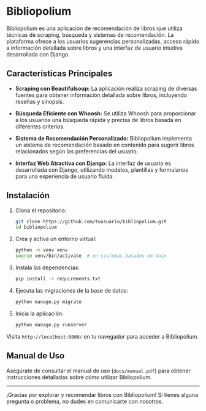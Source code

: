 # Bibliopolium

Bibliopolium es una aplicación de recomendación de libros que utiliza técnicas de scraping, búsqueda y sistemas de recomendación. La plataforma ofrece a los usuarios sugerencias personalizadas, acceso rápido a información detallada sobre libros y una interfaz de usuario intuitiva desarrollada con Django.

## Características Principales

- **Scraping con Beautifulsoup:** La aplicación realiza scraping de diversas fuentes para obtener información detallada sobre libros, incluyendo reseñas y sinopsis.

- **Búsqueda Eficiente con Whoosh:** Se utiliza Whoosh para proporcionar a los usuarios una búsqueda rápida y precisa de libros basada en diferentes criterios.

- **Sistema de Recomendación Personalizado:** Bibliopolium implementa un sistema de recomendación basado en contenido para sugerir libros relacionados según las preferencias del usuario.

- **Interfaz Web Atractiva con Django:** La interfaz de usuario es desarrollada con Django, utilizando modelos, plantillas y formularios para una experiencia de usuario fluida.

## Instalación

1. Clona el repositorio:

    ```bash
    git clone https://github.com/tuusuario/bibliopolium.git
    cd bibliopolium
    ```

2. Crea y activa un entorno virtual:

    ```bash
    python -m venv venv
    source venv/bin/activate  # en sistemas basados en Unix
    ```

3. Instala las dependencias:

    ```bash
    pip install -r requirements.txt
    ```

4. Ejecuta las migraciones de la base de datos:

    ```bash
    python manage.py migrate
    ```

5. Inicia la aplicación:

    ```bash
    python manage.py runserver
    ```

Visita `http://localhost:8000/` en tu navegador para acceder a Bibliopolium.

## Manual de Uso

Asegúrate de consultar el manual de uso (`docs/manual.pdf`) para obtener instrucciones detalladas sobre cómo utilizar Bibliopolium.

---

¡Gracias por explorar y recomendar libros con Bibliopolium! Si tienes alguna pregunta o problema, no dudes en comunicarte con nosotros.
